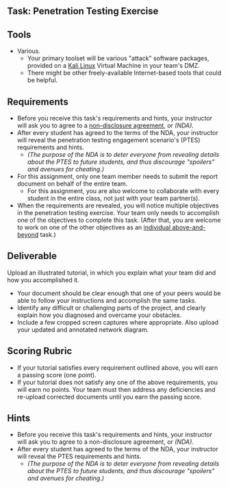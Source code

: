 ## Task: Penetration Testing Exercise

## Tools
- Various.
  - Your primary toolset will be various "attack" software packages, provided on a [Kali Linux](https://www.kali.org/) Virtual Machine in your team's DMZ.
  - There might be other freely-available Internet-based tools that could be helpful.

## Requirements
- Before you receive this task's requirements and hints,
your instructor will ask you to agree to a [non-disclosure agreement](https://en.wikipedia.org/wiki/Non-disclosure_agreement), or *(NDA)*.
- After every student has agreed to the terms of the NDA,
your instructor will reveal the penetration testing engagement scenario's (PTES) requirements and hints.
  - *(The purpose of the NDA is to deter everyone from revealing details about the PTES to future students,
and thus discourage "spoilers" and avenues for cheating.)*
- For this assignment, only one team member needs to submit the report document on behalf of the entire team.
  - For this assignment, you are also welcome to collaborate with every student in the entire class, not just with your team partner(s).
- When the requirements are revealed, you will notice multiple objectives in the penetration testing exercise.
Your team only needs to accomplish one of the objectives to complete this task.
(After that, you are welcome to work on one of the other objectives as an [individual above-and-beyond](cit470/ab8) task.)

## Deliverable
Upload an illustrated tutorial, in which you explain what your team did and how you accomplished it.
- Your document should be clear enough that one of your peers would be able to follow your instructions and accomplish the same tasks.
- Identify any difficult or challenging parts of the project, and clearly explain how you diagnosed and overcame your obstacles.
- Include a few cropped screen captures where appropriate. Also upload your updated and annotated network diagram.

## Scoring Rubric
- If your tutorial satisfies every requirement outlined above, you will earn a passing score (one point).
- If your tutorial does not satisfy any one of the above requirements, you will earn no points. Your team must then address any deficiencies and re-upload corrected documents until you earn the passing score.

## Hints
- Before you receive this task's requirements and hints,
your instructor will ask you to agree to a non-disclosure agreement, or *(NDA)*.
- After every student has agreed to the terms of the NDA,
your instructor will reveal the PTES requirements and hints.
  - *(The purpose of the NDA is to deter everyone from revealing details about the PTES to future students,
 and thus discourage "spoilers" and avenues for cheating.)*
